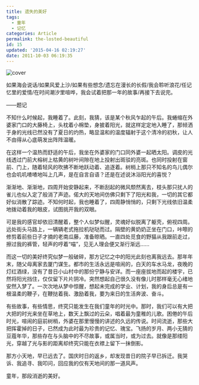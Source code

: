 ```yaml
---
title: 遗失的美好
tags:
  - 童年
  - 记忆
categories: Article
permalink: the-losted-beautiful
id: 15
updated: '2015-04-16 02:19:27'
date: 2011-10-03 06:19:35
---
```


![cover](https://cat.yufan.me/cats/064253a3Q.jpg)

如果海会说话/如果风爱上沙/如果有些想念/遗忘在漫长的长假/我会聆听浪花/任记忆里的爱情/在时间潮汐里喧哗，我会试着把那一年的故事/再接下去说完。

——题记

不知什么时候起，我睡着了。此刻，我猜，该是某个秋风乍起的午后。我蜷缩在外婆家门口的大藤椅上，头枕着小棉垫，身披着阳光，就这样定定地入睡了<!--more-->，那倾洒于身的光线已然没有了夏日的灼热，略显温和的温度辐射于这个清冷的初秋，让人不由得从心底萌发出阵阵温暖。

在这样一个温热而舒适的午后，我坐在外婆家的门口同外婆一起晒太阳。调皮的光线透过门前大榕树上枯黄的树叶间隙在地上投射出斑驳的亮斑。也同时投射在窗前、门上，随着轻风的吹拂不断地跃动着、追逐着。树梢上那只不知名的鸟儿偶尔也会叽叽喳喳地叫上几声，是在自言自语？还是在述说沐浴阳光的喜悦？

渐渐地、渐渐地，四周开始安静起来，不断刮起的微风颓然离去，枝头那只扰人的雀儿也似入定了般消了声迹。偌大的天地间仿佛只剩下了阳光和我，一切的其它都好似消散了踪迹。不知何时起，我也睡着了，四周静悄悄的，只剩下光线依旧温柔地拨动着我的眼皮，试图挑开我的双眼。

可是我的感官却依旧清醒着，整个人似梦似醒，灵魂好似脱离了躯壳，俯视四周。远处街头马路上，一辆辆老式拖拉机哒哒而过。隔壁的黄奶奶正坐在门口，咔嚓的修剪着前些日子才摘的老南瓜藤，准备晾晒。一直四处觅食的野猫从我跟前走过，擦过我的裤管，轻声的哼着“喵”，见无人理会便又渐行渐远……

而这一切的美好终究似梦一般破碎，那方记忆之中的阳光此刻也离我远去。那年年末，随父母离家去厦门谋生。都市的生活永远是喧闹的，白天的车水马龙，夜晚的灯红酒绿，没有了昔日小山村中的那份宁静与安详。而一座座拔地而起的楼宇，已然将阳光挡住，仅仅留下片片阴冷。突然想起自己很久没有像儿时那样毫无心绪地安然入梦了。一次次地从梦中惊醒，想起未完成的学业、计划，我的身后总是有一根温柔的鞭子，在鞭挞着我、激励着我，要为来日的生活奔波、奋斗。

有些故事，有些情思，终究只能发生在我们童年的时光中。那时，我们可以有大把大把的时光来坐在草地上，数天上飘过的云朵，唱着最为童稚的儿歌。困倦的午后时光，喧闹的庭前树梢，外婆在那里慢慢的讲述的久远的传说。时间流逝，那些大把挥霍掉的日子，已然成为此时最为珍贵的记忆、瑰宝。飞扬的岁月、两小无猜的豆蔻年华，那些存在与头脑中的不尽故事，或属当时，或为过去。就像是那缕阳光，穿越了光与影的距离却终究只能在衣襟上留下一抹倒影。

那方小天地，早已远去了。国庆时日的返乡，却发现昔日的院子早已拆迁。我哭诉、我追寻、我叩问，回应我的仅有天地间的那一道风声。

童年，那段消逝的美好。
